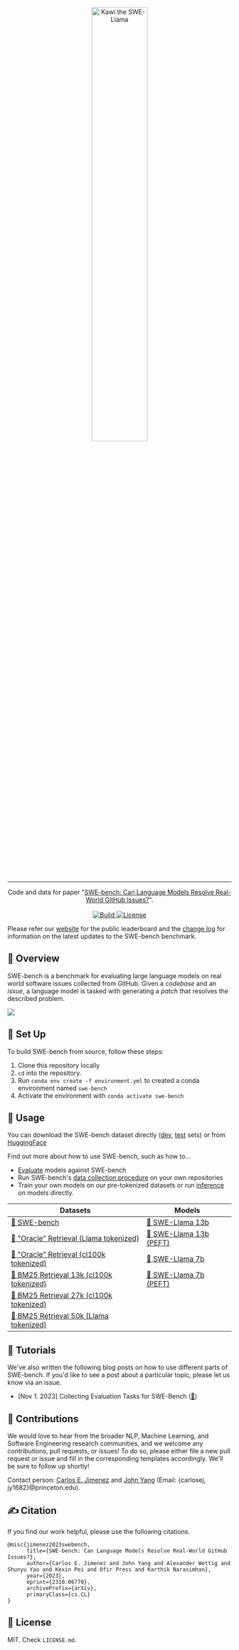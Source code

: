 <p align="center">
  <a href="https://github.com/princeton-nlp/Llamao">
    <img src="assets/swellama_banner.png" width="50%" alt="Kawi the SWE-Llama" />
  </a>
</p>

---
<p align="center">
Code and data for paper "<a href="http://swe-bench.github.io/paper.pdf">SWE-bench: Can Language Models Resolve Real-World GitHub Issues?</a>".
    </br>
    </br>
    <a href="https://www.python.org/">
        <img alt="Build" src="https://img.shields.io/badge/Python-3.8+-1f425f.svg?color=purple">
    </a>
    <a href="https://copyright.princeton.edu/policy">
        <img alt="License" src="https://img.shields.io/badge/License-MIT-blue">
    </a>
</p>

Please refer our [website](http://swe-bench.github.io) for the public leaderboard and the [change log](https://github.com/princeton-nlp/SWE-bench/blob/master/CHANGELOG.md) for information on the latest updates to the SWE-bench benchmark.

## 👋 Overview
SWE-bench is a benchmark for evaluating large language models on real world software issues collected from GitHub.
Given a *codebase* and an *issue*, a language model is tasked with generating a *patch* that resolves the described problem.

<img src="assets/teaser.png">

## 🚀 Set Up
To build SWE-bench from source, follow these steps:
1. Clone this repository locally
2. `cd` into the repository.
3. Run `conda env create -f environment.yml` to created a conda environment named `swe-bench`
4. Activate the environment with `conda activate swe-bench`

## 💽 Usage
You can download the SWE-bench dataset directly ([dev](https://drive.google.com/uc?export=download&id=1M9lkzJDZwWXwRxRp_7P7XbFP8tqhvUl0), [test](https://drive.google.com/uc?export=download&id=164g55i3_B78F6EphCZGtgSrd2GneFyRM) sets) or from [HuggingFace](https://huggingface.co/datasets/princeton-nlp/SWE-bench)

Find out more about how to use SWE-bench, such as how to...
* [Evaluate](https://github.com/princeton-nlp/SWE-bench/blob/master/harness/) models against SWE-bench
* Run SWE-bench's [data collection procedure](https://github.com/princeton-nlp/SWE-bench/blob/master/collect/) on your own repositories
* Train your own models on our pre-tokenized datasets or run [inference](https://github.com/princeton-nlp/SWE-bench/blob/master/inference/) on models directly.

| Datasets | Models |
| - | - |
| [🤗 SWE-bench](https://huggingface.co/datasets/princeton-nlp/SWE-bench) | [🦙 SWE-Llama 13b](https://huggingface.co/princeton-nlp/SWE-Llama-13b) |
| [🤗 "Oracle" Retrieval (Llama tokenized)](https://huggingface.co/datasets/princeton-nlp/SWE-bench_oracle_llama) | [🦙 SWE-Llama 13b (PEFT)](https://huggingface.co/princeton-nlp/SWE-Llama-13b-peft) |
| [🤗 "Oracle" Retrieval (cl100k tokenized)](https://huggingface.co/datasets/princeton-nlp/SWE-bench_oracle_cl100k) | [🦙 SWE-Llama 7b](https://huggingface.co/princeton-nlp/SWE-Llama-7b) |
| [🤗 BM25 Retrieval 13k (cl100k tokenized)](https://huggingface.co/datasets/princeton-nlp/SWE-bench_bm25_13k_cl100k) | [🦙 SWE-Llama 7b (PEFT)](https://huggingface.co/princeton-nlp/SWE-Llama-7b-peft) |
| [🤗 BM25 Retrieval 27k (cl100k tokenized)](https://huggingface.co/datasets/princeton-nlp/SWE-bench_bm25_27k_cl100k) | |
| [🤗 BM25 Retrieval 50k (Llama tokenized)](https://huggingface.co/datasets/princeton-nlp/SWE-bench_bm25_50k_llama)   | |

## 🍎 Tutorials
We've also written the following blog posts on how to use different parts of SWE-bench.
If you'd like to see a post about a particular topic, please let us know via an issue.
* [Nov 1. 2023] Collecting Evaluation Tasks for SWE-Bench ([🔗](https://github.com/princeton-nlp/SWE-bench/tree/main/tutorials/collection.md))

## 💫 Contributions
We would love to hear from the broader NLP, Machine Learning, and Software Engineering research communities, and we welcome any contributions, pull requests, or issues!
To do so, please either file a new pull request or issue and fill in the corresponding templates accordingly. We'll be sure to follow up shortly!

Contact person: [Carlos E. Jimenez](http://www.carlosejimenez.com/) and [John Yang](https://john-b-yang.github.io/) (Email: {carlosej, jy1682}@princeton.edu).

## ✍️ Citation
If you find our work helpful, please use the following citations.
```
@misc{jimenez2023swebench,
      title={SWE-bench: Can Language Models Resolve Real-World GitHub Issues?}, 
      author={Carlos E. Jimenez and John Yang and Alexander Wettig and Shunyu Yao and Kexin Pei and Ofir Press and Karthik Narasimhan},
      year={2023},
      eprint={2310.06770},
      archivePrefix={arXiv},
      primaryClass={cs.CL}
}
```

## 🪪 License
MIT. Check `LICENSE.md`.
